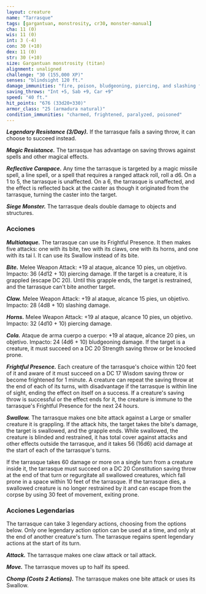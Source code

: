 ```yaml
---
layout: creature
name: "Tarrasque"
tags: [gargantuan, monstrosity, cr30, monster-manual]
cha: 11 (0)
wis: 11 (0)
int: 3 (-4)
con: 30 (+10)
dex: 11 (0)
str: 30 (+10)
size: Gargantuan monstrosity (titan)
alignment: unaligned
challenge: "30 (155,000 XP)"
senses: "blindsight 120 ft."
damage_immunities: "fire, poison, bludgeoning, piercing, and slashing from nonmagical weapons"
saving_throws: "Int +5, Sab +9, Car +9"
speed: "40 ft."
hit_points: "676 (33d20+330)"
armor_class: "25 (armadura natural)"
condition_immunities: "charmed, frightened, paralyzed, poisoned"
---
```


***Legendary Resistance (3/Day).*** If the tarrasque fails a saving throw, it can choose to succeed instead.

***Magic Resistance.*** The tarrasque has advantage on saving throws against spells and other magical effects.

***Reflective Carapace.*** Any time the tarrasque is targeted by a magic missile spell, a line spell, or a spell that requires a ranged attack roll, roll a d6. On a 1 to 5, the tarrasque is unaffected. On a 6, the tarrasque is unaffected, and the effect is reflected back at the caster as though it originated from the tarrasque, turning the caster into the target.

***Siege Monster.*** The tarrasque deals double damage to objects and structures.

### Acciones

***Multiataque.*** The tarrasque can use its Frightful Presence. It then makes five attacks: one with its bite, two with its claws, one with its horns, and one with its tai l. It can use its Swallow instead of its bite.

***Bite.*** Melee Weapon Attack: +19 al ataque, alcance 10 pies, un objetivo. Impacto: 36 (4d12 + 10) piercing damage. If the target is a creature, it is grappled (escape DC 20). Until this grapple ends, the target is restrained, and the tarrasque can't bite another target.

***Claw.*** Melee Weapon Attack: +19 al ataque, alcance 15 pies, un objetivo. Impacto: 28 (4d8 + 10) slashing damage.

***Horns.*** Melee Weapon Attack: +19 al ataque, alcance 10 pies, un objetivo. Impacto: 32 (4d10 + 10) piercing damage.

***Cola.*** Ataque de arma cuerpo a cuerpo: +19 al ataque, alcance 20 pies, un objetivo. Impacto: 24 (4d6 + 10) bludgeoning damage. If the target is a creature, it must succeed on a DC 20 Strength saving throw or be knocked prone.

***Frightful Presence.*** Each creature of the tarrasque's choice within 120 feet of it and aware of it must succeed on a DC 17 Wisdom saving throw or become frightened for 1 minute. A creature can repeat the saving throw at the end of each of its turns, with disadvantage if the tarrasque is within line of sight, ending the effect on itself on a success. If a creature's saving throw is successful or the effect ends for it, the creature is immune to the tarrasque's Frightful Presence for the next 24 hours.

***Swallow.*** The tarrasque makes one bite attack against a Large or smaller creature it is grappling. If the attack hits, the target takes the bite's damage, the target is swallowed, and the grapple ends. While swallowed, the creature is blinded and restrained, it has total cover against attacks and other effects outside the tarrasque, and it takes 56 (16d6) acid damage at the start of each of the tarrasque's turns.

If the tarrasque takes 60 damage or more on a single turn from a creature inside it, the tarrasque must succeed on a DC 20 Constitution saving throw at the end of that turn or regurgitate all swallowed creatures, which fall prone in a space within 10 feet of the tarrasque. If the tarrasque dies, a swallowed creature is no longer restrained by it and can escape from the corpse by using 30 feet of movement, exiting prone.

### Acciones Legendarias

The tarrasque can take 3 legendary actions, choosing from the options below. Only one legendary action option can be used at a time, and only at the end of another creature's turn. The tarrasque regains spent legendary actions at the start of its turn.

***Attack.*** The tarrasque makes one claw attack or tail attack.

***Move.*** The tarrasque moves up to half its speed.

***Chomp (Costs 2 Actions).*** The tarrasque makes one bite attack or uses its Swallow.